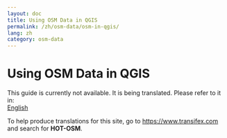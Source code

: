 ```yaml
---
layout: doc
title: Using OSM Data in QGIS
permalink: /zh/osm-data/osm-in-qgis/
lang: zh
category: osm-data
---
```


Using OSM Data in QGIS
=================

This guide is currently not available. It is being translated. Please refer to it in:  
[English](/en/osm-data/osm-in-qgis/)  

To help produce translations for this site, go to <https://www.transifex.com> and search for **HOT-OSM**.
